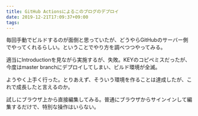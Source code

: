 ```yaml
---
title: GitHub Actionsによるこのブログのデプロイ
date: 2019-12-21T17:09:37+09:00
tags: 
---
```


毎回手動でビルドするのが面倒と思っていたが、どうやらGitHubのサーバー側でやってくれるらしい。ということでやり方を調べつつやってみる。

適当にIntroductionを見ながら実施するが、失敗。KEYのコピペミスだったが、今度はmaster branchにデプロイしてしまい、ビルド環境が全滅。

ようやく上手く行った。とりあえず、そういう環境を作ることは達成したが、これで成長したと言えるのか。

試しにブラウザ上から直接編集してみる。普通にブラウザからサインインして編集するだけで、特別な操作はいらない。
